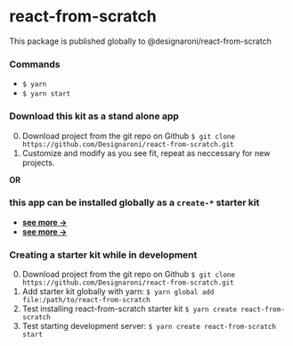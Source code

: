 # react-from-scratch

This package is published globally to @designaroni/react-from-scratch

### Commands
  - `$ yarn`
  - `$ yarn start`

### Download this kit as a stand alone app
  0. Download project from the git repo on Github `$ git clone https://github.com/Designaroni/react-from-scratch.git`
  1. Customize and modify as you see fit, repeat as neccessary for new projects.

**OR**

### this app can be installed globally as a `create-*` starter kit
  - [**see more ->**](https://classic.yarnpkg.com/en/docs/cli/create/)
  - [**see more ->**](https://stackoverflow.com/questions/44144329/how-do-you-use-yarn-create-pkg-name)

### Creating a starter kit while in development
  0. Download project from the git repo on Github `$ git clone https://github.com/Designaroni/react-from-scratch.git`
  1. Add starter kit globally with yarn: `$ yarn global add file:/path/to/react-from-scratch`
  2. Test installing react-from-scratch starter kit `$ yarn create react-from-scratch`
  3. Test starting development server: `$ yarn create react-from-scratch start`
